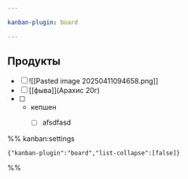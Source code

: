 ```yaml
---

kanban-plugin: board

---
```


## Продукты

- [ ] ![[Pasted image 20250411094658.png]]
- [ ] [[фыва]](Арахис 20г)
- [ ] - кепшен
	- [ ] afsdfasd




%% kanban:settings
```
{"kanban-plugin":"board","list-collapse":[false]}
```
%%